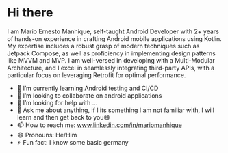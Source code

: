 
<h1>Hi there</h1>
         
 I am Mario Ernesto Manhique, self-taught Android Developer with 2+ years of hands-on experience in crafting Android
 mobile applications using Kotlin. My expertise includes a robust grasp of modern
 techniques such as Jetpack Compose, as well as proficiency in implementing design patterns like
 MVVM and MVP. I am well-versed in developing with a Multi-Modular Architecture, and I excel in
 seamlessly integrating third-party APIs, with a particular focus on leveraging Retrofit for optimal
 performance.

- 🌱 I’m currently learning Android testing and CI/CD
- 👯 I’m looking to collaborate on android applications
- 🤔 I’m looking for help with ...
- 💬 Ask me about anything, if I its something I am not familiar with, I will learn and then get back to you😄
- 📫 How to reach me: <a href="www.linkedin.com/in/mariomanhique" target="_blank"> www.linkedin.com/in/mariomanhique</a>
- 😄 Pronouns: He/Him
- ⚡ Fun fact: I know some basic germany

